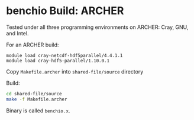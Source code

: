 # benchio Build: ARCHER

Tested under all three programming environments on ARCHER: Cray, GNU, and Intel.

For an ARCHER build:

```
module load cray-netcdf-hdf5parallel/4.4.1.1
module load cray-hdf5-parallel/1.10.0.1
```

Copy ``Makefile.archer`` into ``shared-file/source`` directory

Build:

```bash
cd shared-file/source
make -f Makefile.archer
```

Binary is called ``benchio.x``.
